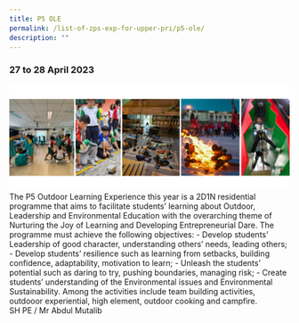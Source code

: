 ```yaml
---
title: P5 OLE
permalink: /list-of-zps-exp-for-upper-pri/p5-ole/
description: ""
---
```

### **27 to 28 April 2023**
![](/images/Upper%20Primary%20Experience/p5%20ole.png)<br>The P5 Outdoor Learning Experience this year is a 2D1N residential programme that aims to facilitate students’ learning about Outdoor, Leadership and Environmental Education with the overarching theme of Nurturing the Joy of Learning and Developing Entrepreneurial Dare. The programme must achieve the following objectives: - Develop students’ Leadership of good character, understanding others’ needs, leading others; - Develop students’ resilience such as learning from setbacks, building confidence, adaptability, motivation to learn; - Unleash the students’ potential such as daring to try, pushing boundaries, managing risk; - Create students’ understanding of the Environmental issues and Environmental Sustainability. Among the activities include team building activities, outdooor experiential, high element, outdoor cooking and campfire.<br>SH PE / Mr Abdul Mutalib